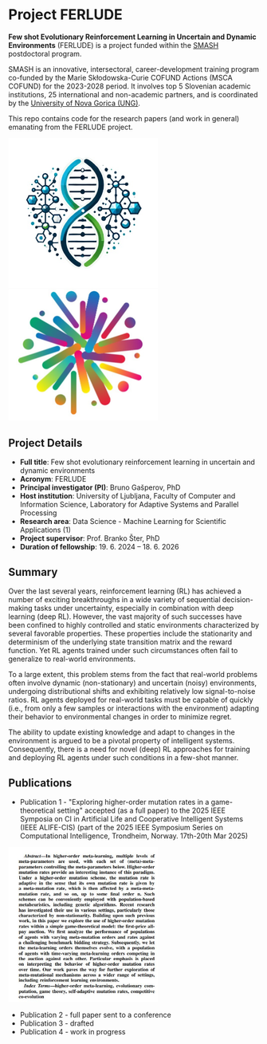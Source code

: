 # Project FERLUDE

**Few shot Evolutionary Reinforcement Learning in Uncertain and Dynamic Environments** (FERLUDE) is a project funded within the [SMASH](https://smash.ung.si) postdoctoral program.

SMASH is an innovative, intersectoral, career-development training program co-funded by the Marie Skłodowska-Curie COFUND Actions (MSCA COFUND) for the 2023-2028 period. It involves top 5 Slovenian academic institutions, 25 international and non-academic partners, and is coordinated by the [University of Nova Gorica (UNG)](https://ung.si/en/).

This repo contains code for the research papers (and work in general) emanating from the FERLUDE project.

<p float="left">
  <img src="images/ferlude_logo.jpg" width="300" />
  <img src="images/smash_logo.jpg" width="300" /> 
</p>

## Project Details

- **Full title**: Few shot evolutionary reinforcement learning in uncertain and dynamic environments
- **Acronym**: FERLUDE
- **Principal investigator (PI)**: Bruno Gašperov, PhD
- **Host institution**: University of Ljubljana, Faculty of Computer and Information Science, Laboratory for Adaptive Systems and Parallel Processing
- **Research area**: Data Science - Machine Learning for Scientific Applications (1)
- **Project supervisor**: Prof. Branko Šter, PhD
- **Duration of fellowship**: 19. 6. 2024 – 18. 6. 2026

## Summary

Over the last several years, reinforcement learning (RL) has achieved a number of exciting breakthroughs in a wide variety of sequential decision-making tasks under uncertainty, especially in combination with deep learning (deep RL). However, the vast majority of such successes have been confined to highly controlled and static environments characterized by several favorable properties. These properties include the stationarity and determinism of the underlying state transition matrix and the reward function. Yet RL agents trained under such circumstances often fail to generalize to real-world environments. 

To a large extent, this problem stems from the fact that real-world problems often involve dynamic (non-stationary) and uncertain (noisy) environments, undergoing distributional shifts and exhibiting relatively low signal-to-noise ratios. RL agents deployed for real-world tasks must be capable of quickly (i.e., from only a few samples or interactions with the environment) adapting their behavior to environmental changes in order to minimize regret.

The ability to update existing knowledge and adapt to changes in the environment is argued to be a pivotal property of intelligent systems. Consequently, there is a need for novel (deep) RL approaches for training and deploying RL agents under such conditions in a few-shot manner.

## Publications

- Publication 1 - "Exploring higher-order mutation rates in a game-theoretical setting" accepted (as a full paper) to the 2025 IEEE Symposia on CI in Artificial Life and Cooperative Intelligent Systems (IEEE ALIFE-CIS) (part of the 2025 IEEE Symposium Series on Computational Intelligence, Trondheim, Norway. 17th-20th Mar 2025)

 <p float="left">
  <img src="images/metalearning1paper.jpg" width="300" />
</p>

- Publication 2 - full paper sent to a conference
- Publication 3 - drafted
- Publication 4 - work in progress
